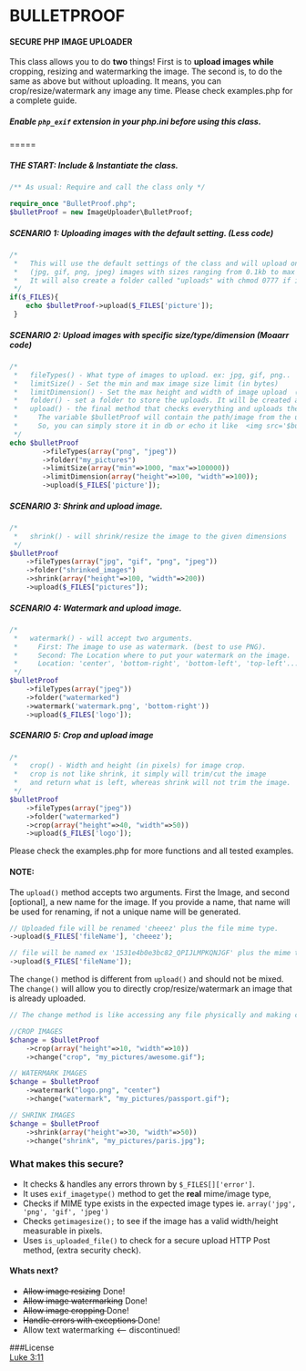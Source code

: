 # BULLETPROOF
#### SECURE PHP IMAGE UPLOADER
This class allows you to do **two** things!
First is to **upload images while** cropping, resizing and watermarking the image.
The second is, to do the same as above but without uploading.
It means, you can crop/resize/watermark any image any time.
Please check examples.php for a complete guide.

##### **Enable** `php_exif` extension in your php.ini before using this class.
=====
##### THE START: Include & Instantiate the class.
````php
/** As usual: Require and call the class only */

require_once "BulletProof.php";
$bulletProof = new ImageUploader\BulletProof;
````

##### SCENARIO 1: Uploading images with the default setting. (Less code)
````php
/*
 *   This will use the default settings of the class and will upload only
 *   (jpg, gif, png, jpeg) images with sizes ranging from 0.1kb to max 30kbs
 *   It will also create a folder called "uploads" with chmod 0777 if it does not exist.
 */ 
if($_FILES){
    echo $bulletProof->upload($_FILES['picture']);
 }
````

##### SCENARIO 2: Upload images with specific size/type/dimension (Moaarr code)
````php
/*
 *   fileTypes() - What type of images to upload. ex: jpg, gif, png..
 *   limitSize() - Set the min and max image size limit (in bytes)
 *   limitDimension() - Set the max height and width of image upload  (in pixels)
 *   folder() - set a folder to store the uploads. It will be created automatically.
 *   upload() - the final method that checks everything and uploads the file.
 *     The variable $bulletProof will contain the path/image from the upload,
 *     So, you can simply store it in db or echo it like  <img src='$bulletProof' />;
 */
echo $bulletProof
        ->fileTypes(array("png", "jpeg"))
        ->folder("my_pictures")
        ->limitSize(array("min"=>1000, "max"=>100000))
        ->limitDimension(array("height"=>100, "width"=>100));
        ->upload($_FILES['picture']);
````

##### SCENARIO 3: Shrink and upload image.
````php
/*
 *   shrink() - will shrink/resize the image to the given dimensions
 */
$bulletProof
    ->fileTypes(array("jpg", "gif", "png", "jpeg"))
    ->folder("shrinked_images")
    ->shrink(array("height"=>100, "width"=>200))
    ->upload($_FILES["pictures"]);
````

##### SCENARIO 4: Watermark and upload image.
````php
/*
 *   watermark() - will accept two arguments.
 *     First: The image to use as watermark. (best to use PNG).
 *     Second: The Location where to put your watermark on the image.
 *     Location: 'center', 'bottom-right', 'bottom-left', 'top-left'...
 */
$bulletProof
    ->fileTypes(array("jpeg"))
    ->folder("watermarked")
    ->watermark('watermark.png', 'bottom-right'))
    ->upload($_FILES['logo']);
````


##### SCENARIO 5: Crop and upload image
````php
/*
 *   crop() - Width and height (in pixels) for image crop.
 *   crop is not like shrink, it simply will trim/cut the image
 *   and return what is left, whereas shrink will not trim the image.
 */
$bulletProof
    ->fileTypes(array("jpeg"))
    ->folder("watermarked")
    ->crop(array("height"=>40, "width"=>50))
    ->upload($_FILES['logo']);
````

Please check the examples.php for more functions and all tested examples.


#### NOTE:
 The `upload()` method accepts two arguments. First the Image, and second [optional], a new name for the image.
 If you provide a name, that name will be used for renaming, if not a unique name will be generated.
````php
// Uploaded file will be renamed 'cheeez' plus the file mime type.
->upload($_FILES['fileName'], 'cheeez');

// file will be named ex '1531e4b0e3bc82_QPIJLMPKQNJGF' plus the mime type
->upload($_FILES['fileName']);
````

The `change()` method is different from `upload()` and should not be mixed.
The `change()` will allow you to directly crop/resize/watermark an image that is already uploaded.

```php
// The change method is like accessing any file physically and making change to it. 

//CROP IMAGES
$change = $bulletProof
 	->crop(array("height"=>10, "width"=>10))
 	->change("crop", "my_pictures/awesome.gif");

// WATERMARK IMAGES
$change = $bulletProof
 	->watermark("logo.png", "center")
 	->change("watermark", "my_pictures/passport.gif");

// SHRINK IMAGES
$change = $bulletProof
 	->shrink(array("height"=>30, "width"=>50))
 	->change("shrink", "my_pictures/paris.jpg");
````

### What makes this secure?
* It checks & handles any errors thrown by `$_FILES[]['error']`.
* It uses `exif_imagetype()` method to get the **real** mime/image type,
* Checks if MIME type exists in the expected image types ie. `array('jpg', 'png', 'gif', 'jpeg')`
* Checks `getimagesize();` to see if the image has a valid width/height measurable in pixels.
* Uses `is_uploaded_file()` to check for a secure upload HTTP Post method, (extra security check).



#### Whats next?
* <del>Allow image resizing</del> Done!
* <del>Allow image watermarking</del> Done!
* <del> Allow image cropping </del> Done!
* <del> Handle errors with exceptions </del> Done!
* Allow text watermarking <-- discontinued!



###License  
[Luke 3:11](http://www.kingjamesbibleonline.org/Luke-3-11/)
